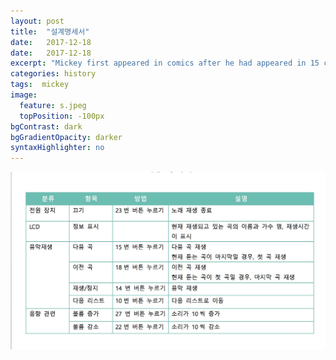 ```yaml
---
layout: post
title:  "설계명세서"
date:   2017-12-18
date:   2017-12-18
excerpt: "Mickey first appeared in comics after he had appeared in 15 commercially successful animated shorts and was easily recognized by ..."
categories: history
tags:  mickey
image:
  feature: s.jpeg
  topPosition: -100px
bgContrast: dark
bgGradientOpacity: darker
syntaxHighlighter: no
---
```

![s.jpeg](https://github.com/hongtuna/hongtuna.github.io/blob/master/assets/images/hero/s.jpeg)

